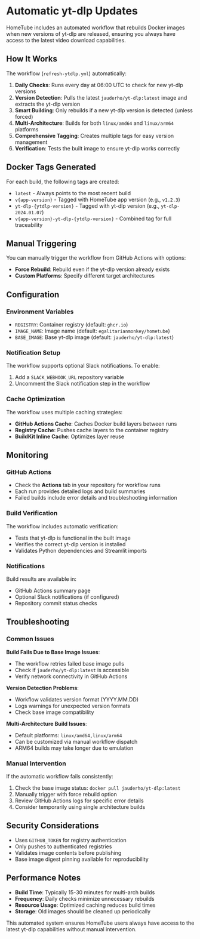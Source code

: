 # Automatic yt-dlp Updates

HomeTube includes an automated workflow that rebuilds Docker images when new versions of yt-dlp are released, ensuring you always have access to the latest video download capabilities.

## How It Works

The workflow (`refresh-ytdlp.yml`) automatically:

1. **Daily Checks**: Runs every day at 06:00 UTC to check for new yt-dlp versions
2. **Version Detection**: Pulls the latest `jauderho/yt-dlp:latest` image and extracts the yt-dlp version
3. **Smart Building**: Only rebuilds if a new yt-dlp version is detected (unless forced)
4. **Multi-Architecture**: Builds for both `linux/amd64` and `linux/arm64` platforms
5. **Comprehensive Tagging**: Creates multiple tags for easy version management
6. **Verification**: Tests the built image to ensure yt-dlp works correctly

## Docker Tags Generated

For each build, the following tags are created:

- `latest` - Always points to the most recent build
- `v{app-version}` - Tagged with HomeTube app version (e.g., `v1.2.3`)
- `yt-dlp-{ytdlp-version}` - Tagged with yt-dlp version (e.g., `yt-dlp-2024.01.07`)
- `v{app-version}-yt-dlp-{ytdlp-version}` - Combined tag for full traceability

## Manual Triggering

You can manually trigger the workflow from GitHub Actions with options:

- **Force Rebuild**: Rebuild even if the yt-dlp version already exists
- **Custom Platforms**: Specify different target architectures

## Configuration

### Environment Variables

- `REGISTRY`: Container registry (default: `ghcr.io`)
- `IMAGE_NAME`: Image name (default: `egalitarianmonkey/hometube`)
- `BASE_IMAGE`: Base yt-dlp image (default: `jauderho/yt-dlp:latest`)

### Notification Setup

The workflow supports optional Slack notifications. To enable:

1. Add a `SLACK_WEBHOOK_URL` repository variable
2. Uncomment the Slack notification step in the workflow

### Cache Optimization

The workflow uses multiple caching strategies:

- **GitHub Actions Cache**: Caches Docker build layers between runs
- **Registry Cache**: Pushes cache layers to the container registry
- **BuildKit Inline Cache**: Optimizes layer reuse

## Monitoring

### GitHub Actions

- Check the **Actions** tab in your repository for workflow runs
- Each run provides detailed logs and build summaries
- Failed builds include error details and troubleshooting information

### Build Verification

The workflow includes automatic verification:

- Tests that yt-dlp is functional in the built image
- Verifies the correct yt-dlp version is installed
- Validates Python dependencies and Streamlit imports

### Notifications

Build results are available in:

- GitHub Actions summary page
- Optional Slack notifications (if configured)
- Repository commit status checks

## Troubleshooting

### Common Issues

**Build Fails Due to Base Image Issues**:

- The workflow retries failed base image pulls
- Check if `jauderho/yt-dlp:latest` is accessible
- Verify network connectivity in GitHub Actions

**Version Detection Problems**:

- Workflow validates version format (YYYY.MM.DD)
- Logs warnings for unexpected version formats
- Check base image compatibility

**Multi-Architecture Build Issues**:

- Default platforms: `linux/amd64,linux/arm64`
- Can be customized via manual workflow dispatch
- ARM64 builds may take longer due to emulation

### Manual Intervention

If the automatic workflow fails consistently:

1. Check the base image status: `docker pull jauderho/yt-dlp:latest`
2. Manually trigger with force rebuild option
3. Review GitHub Actions logs for specific error details
4. Consider temporarily using single architecture builds

## Security Considerations

- Uses `GITHUB_TOKEN` for registry authentication
- Only pushes to authenticated registries
- Validates image contents before publishing
- Base image digest pinning available for reproducibility

## Performance Notes

- **Build Time**: Typically 15-30 minutes for multi-arch builds
- **Frequency**: Daily checks minimize unnecessary rebuilds
- **Resource Usage**: Optimized caching reduces build times
- **Storage**: Old images should be cleaned up periodically

This automated system ensures HomeTube users always have access to the latest yt-dlp capabilities without manual intervention.
